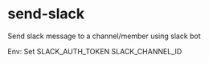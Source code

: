 # send-slack
Send slack message to a channel/member using slack bot

Env:
Set 
SLACK_AUTH_TOKEN
SLACK_CHANNEL_ID
